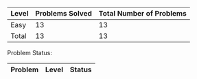 |Level|Problems Solved|Total Number of Problems|
|-----|---------------|------------------------|
|Easy|13|13|
|Total|13|13|


Problem Status:

|Problem|Level|Status|
|-------|-----|------|
